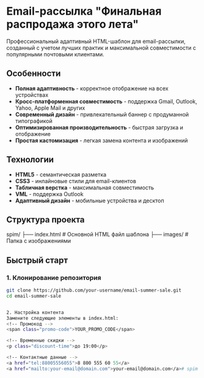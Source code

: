 # Email-рассылка "Финальная распродажа этого лета"

Профессиональный адаптивный HTML-шаблон для email-рассылки, созданный с учетом лучших практик и максимальной совместимости с популярными почтовыми клиентами.

## Особенности

- **Полная адаптивность** - корректное отображение на всех устройствах
- **Кросс-платформенная совместимость** - поддержка Gmail, Outlook, Yahoo, Apple Mail и других
- **Современный дизайн** - привлекательный баннер с продуманной типографикой
- **Оптимизированная производительность** - быстрая загрузка и отображение
- **Простая кастомизация** - легкая замена контента и изображений

## Технологии

- **HTML5** - семантическая разметка
- **CSS3** - инлайновые стили для email-клиентов
- **Табличная верстка** - максимальная совместимость
- **VML** - поддержка Outlook
- **Адаптивный дизайн** - мобильные устройства и десктоп

## Структура проекта
spim/
├── index.html # Основной HTML файл шаблона
├── images/ # Папка с изображениями


## Быстрый старт

### 1. Клонирование репозитория

```bash
git clone https://github.com/your-username/email-summer-sale.git
cd email-summer-sale


2. Настройка контента
Замените следующие элементы в index.html:
<!-- Промокод -->
<span class="promo-code">YOUR_PROMO_CODE</span>

<!-- Временные скидки -->
<p class="discount-time">до 19:00</p>

<!-- Контактные данные -->
<a href="tel:88005556055">8 800 555 60 55</a>
<a href="mailto:your-email@domain.com">your-email@domain.com</a># spim
